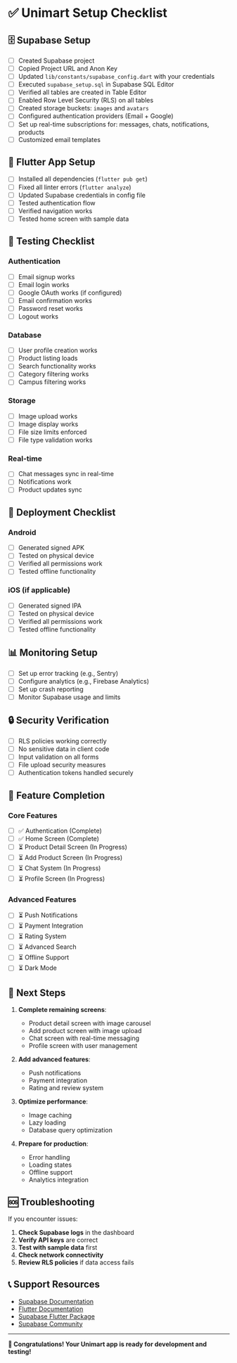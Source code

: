 # ✅ Unimart Setup Checklist

## 🗄️ Supabase Setup

- [ ] Created Supabase project
- [ ] Copied Project URL and Anon Key
- [ ] Updated `lib/constants/supabase_config.dart` with your credentials
- [ ] Executed `supabase_setup.sql` in Supabase SQL Editor
- [ ] Verified all tables are created in Table Editor
- [ ] Enabled Row Level Security (RLS) on all tables
- [ ] Created storage buckets: `images` and `avatars`
- [ ] Configured authentication providers (Email + Google)
- [ ] Set up real-time subscriptions for: messages, chats, notifications, products
- [ ] Customized email templates

## 🔧 Flutter App Setup

- [ ] Installed all dependencies (`flutter pub get`)
- [ ] Fixed all linter errors (`flutter analyze`)
- [ ] Updated Supabase credentials in config file
- [ ] Tested authentication flow
- [ ] Verified navigation works
- [ ] Tested home screen with sample data

## 🧪 Testing Checklist

### Authentication
- [ ] Email signup works
- [ ] Email login works
- [ ] Google OAuth works (if configured)
- [ ] Email confirmation works
- [ ] Password reset works
- [ ] Logout works

### Database
- [ ] User profile creation works
- [ ] Product listing loads
- [ ] Search functionality works
- [ ] Category filtering works
- [ ] Campus filtering works

### Storage
- [ ] Image upload works
- [ ] Image display works
- [ ] File size limits enforced
- [ ] File type validation works

### Real-time
- [ ] Chat messages sync in real-time
- [ ] Notifications work
- [ ] Product updates sync

## 🚀 Deployment Checklist

### Android
- [ ] Generated signed APK
- [ ] Tested on physical device
- [ ] Verified all permissions work
- [ ] Tested offline functionality

### iOS (if applicable)
- [ ] Generated signed IPA
- [ ] Tested on physical device
- [ ] Verified all permissions work
- [ ] Tested offline functionality

## 📊 Monitoring Setup

- [ ] Set up error tracking (e.g., Sentry)
- [ ] Configure analytics (e.g., Firebase Analytics)
- [ ] Set up crash reporting
- [ ] Monitor Supabase usage and limits

## 🔒 Security Verification

- [ ] RLS policies working correctly
- [ ] No sensitive data in client code
- [ ] Input validation on all forms
- [ ] File upload security measures
- [ ] Authentication tokens handled securely

## 📱 Feature Completion

### Core Features
- [ ] ✅ Authentication (Complete)
- [ ] ✅ Home Screen (Complete)
- [ ] ⏳ Product Detail Screen (In Progress)
- [ ] ⏳ Add Product Screen (In Progress)
- [ ] ⏳ Chat System (In Progress)
- [ ] ⏳ Profile Screen (In Progress)

### Advanced Features
- [ ] ⏳ Push Notifications
- [ ] ⏳ Payment Integration
- [ ] ⏳ Rating System
- [ ] ⏳ Advanced Search
- [ ] ⏳ Offline Support
- [ ] ⏳ Dark Mode

## 🎯 Next Steps

1. **Complete remaining screens**:
   - Product detail screen with image carousel
   - Add product screen with image upload
   - Chat screen with real-time messaging
   - Profile screen with user management

2. **Add advanced features**:
   - Push notifications
   - Payment integration
   - Rating and review system

3. **Optimize performance**:
   - Image caching
   - Lazy loading
   - Database query optimization

4. **Prepare for production**:
   - Error handling
   - Loading states
   - Offline support
   - Analytics integration

## 🆘 Troubleshooting

If you encounter issues:

1. **Check Supabase logs** in the dashboard
2. **Verify API keys** are correct
3. **Test with sample data** first
4. **Check network connectivity**
5. **Review RLS policies** if data access fails

## 📞 Support Resources

- [Supabase Documentation](https://supabase.com/docs)
- [Flutter Documentation](https://flutter.dev/docs)
- [Supabase Flutter Package](https://pub.dev/packages/supabase_flutter)
- [Supabase Community](https://github.com/supabase/supabase/discussions)

---

**🎉 Congratulations! Your Unimart app is ready for development and testing!** 